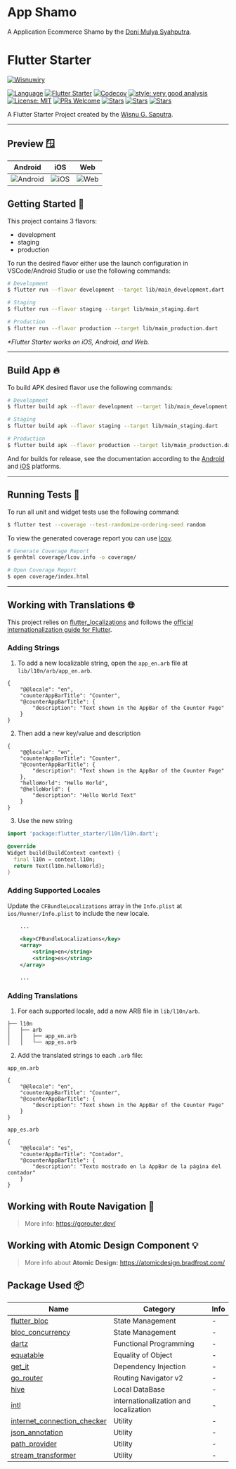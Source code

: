 # App Shamo
A Application Ecommerce Shamo by the [Doni Mulya Syahputra][github_link].

# Flutter Starter

[![Wisnuwiry][logo]][website_link]

[![Language][dart_language_badge]](http://dart.dev)
[![Flutter Starter][github_action_badge]][github_action_workflow_link]
[![Codecov][codecov_badge]][codecov_link]
[![style: very good analysis][very_good_analysis_badge]][very_good_analysis_link]
[![License: MIT][license_badge]][license_link]
[![PRs Welcome][pr_welcome_badge]][repo_link]
[![Stars][stars_badge]][repo_link]
[![Stars][issues_badge]][repo_link]
[![Stars][pull_request_badge]][repo_link]

A Flutter Starter Project created by the [Wisnu G. Saputra][website_link].

---

## Preview 🪟

| Android     | iOS         | Web         |
| ----------- | ----------- | ----------- |
| ![Android][android_preview] | ![iOS][ios_preview]  | ![Web][web_preview] |


## Getting Started 🚀

This project contains 3 flavors:

- development
- staging
- production

To run the desired flavor either use the launch configuration in VSCode/Android Studio or use the following commands:

```sh
# Development
$ flutter run --flavor development --target lib/main_development.dart

# Staging
$ flutter run --flavor staging --target lib/main_staging.dart

# Production
$ flutter run --flavor production --target lib/main_production.dart
```

_\*Flutter Starter works on iOS, Android, and Web._

---

## Build App 🔥

To build APK desired flavor use the following commands:

```sh
# Development
$ flutter build apk --flavor development --target lib/main_development.dart

# Staging
$ flutter build apk --flavor staging --target lib/main_staging.dart

# Production
$ flutter build apk --flavor production --target lib/main_production.dart

```

And for builds for release, see the documentation according to the [Android](https://docs.flutter.dev/deployment/android) and [iOS](https://docs.flutter.dev/deployment/ios) platforms.

---

## Running Tests 🧪

To run all unit and widget tests use the following command:

```sh
$ flutter test --coverage --test-randomize-ordering-seed random
```

To view the generated coverage report you can use [lcov](https://github.com/linux-test-project/lcov).

```sh
# Generate Coverage Report
$ genhtml coverage/lcov.info -o coverage/

# Open Coverage Report
$ open coverage/index.html
```

---

## Working with Translations 🌐

This project relies on [flutter_localizations][flutter_localizations_link] and follows the [official internationalization guide for Flutter][internationalization_link].

### Adding Strings

1. To add a new localizable string, open the `app_en.arb` file at `lib/l10n/arb/app_en.arb`.

```arb
{
    "@@locale": "en",
    "counterAppBarTitle": "Counter",
    "@counterAppBarTitle": {
        "description": "Text shown in the AppBar of the Counter Page"
    }
}
```

2. Then add a new key/value and description

```arb
{
    "@@locale": "en",
    "counterAppBarTitle": "Counter",
    "@counterAppBarTitle": {
        "description": "Text shown in the AppBar of the Counter Page"
    },
    "helloWorld": "Hello World",
    "@helloWorld": {
        "description": "Hello World Text"
    }
}
```

3. Use the new string

```dart
import 'package:flutter_starter/l10n/l10n.dart';

@override
Widget build(BuildContext context) {
  final l10n = context.l10n;
  return Text(l10n.helloWorld);
}
```

### Adding Supported Locales

Update the `CFBundleLocalizations` array in the `Info.plist` at `ios/Runner/Info.plist` to include the new locale.

```xml
    ...

    <key>CFBundleLocalizations</key>
	<array>
		<string>en</string>
		<string>es</string>
	</array>

    ...
```

### Adding Translations

1. For each supported locale, add a new ARB file in `lib/l10n/arb`.

```
├── l10n
│   ├── arb
│   │   ├── app_en.arb
│   │   └── app_es.arb
```

2. Add the translated strings to each `.arb` file:

`app_en.arb`

```arb
{
    "@@locale": "en",
    "counterAppBarTitle": "Counter",
    "@counterAppBarTitle": {
        "description": "Text shown in the AppBar of the Counter Page"
    }
}
```

`app_es.arb`

```arb
{
    "@@locale": "es",
    "counterAppBarTitle": "Contador",
    "@counterAppBarTitle": {
        "description": "Texto mostrado en la AppBar de la página del contador"
    }
}
```


## Working with Route Navigation 🧭

> More info: https://gorouter.dev/

## Working with Atomic Design Component 💡

> More info about **Atomic Design:** https://atomicdesign.bradfrost.com/


## Package Used 📦

| Name     | Category         | Info         |
| ----------- | ----------- | ----------- |
| [flutter_bloc](https://pub.dev/packages/flutter_bloc) | State Management  | - |
| [bloc_concurrency](https://pub.dev/packages/bloc_concurrency) | State Management  | - |
| [dartz](https://pub.dev/packages/dartz) | Functional Programming  | - |
| [equatable](https://pub.dev/packages/equatable) | Equality of Object  | - |
| [get_it](https://pub.dev/packages/get_it) | Dependency Injection  | - |
| [go_router](https://pub.dev/packages/go_router) | Routing Navigator v2  | - |
| [hive](https://pub.dev/packages/hive) | Local DataBase  | - |
| [intl](https://pub.dev/packages/intl) | internationalization and localization | - |
| [internet_connection_checker](https://pub.dev/packages/internet_connection_checker) | Utility  | - |
| [json_annotation](https://pub.dev/packages/json_annotation) | Utility | - |
| [path_provider](https://pub.dev/packages/path_provider) | Utility | - |
| [stream_transformer](https://pub.dev/packages/stream_transformer) | Utility | - |

[flutter_localizations_link]: https://api.flutter.dev/flutter/flutter_localizations/flutter_localizations-library.html
[internationalization_link]: https://flutter.dev/docs/development/accessibility-and-localization/internationalization
[license_badge]: https://img.shields.io/badge/license-MIT-blue.svg
[license_link]: https://opensource.org/licenses/MIT
[logo]: https://avatars.githubusercontent.com/u/44025097?s=200&v=4
[very_good_analysis_badge]: https://img.shields.io/badge/style-very_good_analysis-B22C89.svg
[very_good_analysis_link]: https://pub.dev/packages/very_good_analysis
[very_good_cli_link]: https://github.com/VeryGoodOpenSource/very_good_cli
[website_link]: https://wisnuwiry.space
[codecov_badge]: https://codecov.io/gh/wisnuwiry/flutter-starter/branch/main/graph/badge.svg
[codecov_link]: https://codecov.io/gh/wisnuwiry/flutter-starter
[repo_link]: https://github.com/wisnuwiry/flutter-starter
[github_action_badge]: https://github.com/wisnuwiry/flutter-starter/actions/workflows/main.yaml/badge.svg
[github_action_workflow_link]: https://github.com/wisnuwiry/flutter-starter/actions/workflows/main.yaml
[stars_badge]: https://img.shields.io/github/stars/wisnuwiry/flutter-starter.svg?style=flat&logo=github&colorB=deeppink&label=Stars
[issues_badge]: https://img.shields.io/github/issues/wisnuwiry/flutter-starter.svg?style=flat&logo=github&colorB=orange&label=Issues
[pull_request_badge]: https://img.shields.io/github/issues-pr/wisnuwiry/flutter-starter.svg?style=flat&logo=github&colorB=brightgreen&label=Pull+Request
[dart_language_badge]: https://img.shields.io/badge/Language-Dart-blue
[pr_welcome_badge]: https://img.shields.io/badge/PRs-welcome-brightgreen.svg
[android_preview]: https://i.ibb.co/qNWSJ6K/android-preview.png
[ios_preview]: https://i.ibb.co/613Gmx8/ios-preview.png
[web_preview]: https://i.ibb.co/Y0dY43m/web-preview.png
[github_link]: https://github.com/donisaputra00